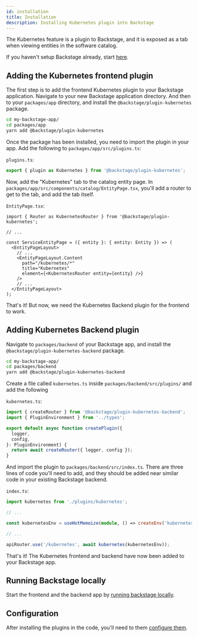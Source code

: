 ```yaml
---
id: installation
title: Installation
description: Installing Kubernetes plugin into Backstage
---
```


The Kubernetes feature is a plugin to Backstage, and it is exposed as a tab when
viewing entities in the software catalog.

If you haven't setup Backstage already, start
[here](../../getting-started/index.md).

## Adding the Kubernetes frontend plugin

The first step is to add the frontend Kubernetes plugin to your Backstage
application. Navigate to your new Backstage application directory. And then to
your `packages/app` directory, and install the `@backstage/plugin-kubernetes`
package.

```bash
cd my-backstage-app/
cd packages/app
yarn add @backstage/plugin-kubernetes
```

Once the package has been installed, you need to import the plugin in your app.
Add the following to `packages/app/src/plugins.ts`:

`plugins.ts`:

```typescript
export { plugin as Kubernetes } from '@backstage/plugin-kubernetes';
```

Now, add the "Kubernetes" tab to the catalog entity page. In
`packages/app/src/components/catalog/EntityPage.tsx`, you'll add a router to get
to the tab, and add the tab itself.

`EntityPage.tsx`:

```tsx
import { Router as KubernetesRouter } from '@backstage/plugin-kubernetes';

// ...

const ServiceEntityPage = ({ entity }: { entity: Entity }) => (
  <EntityPageLayout>
    // ...
    <EntityPageLayout.Content
      path="/kubernetes/*"
      title="Kubernetes"
      element={<KubernetesRouter entity={entity} />}
    />
    // ...
  </EntityPageLayout>
);
```

That's it! But now, we need the Kubernetes Backend plugin for the frontend to
work.

## Adding Kubernetes Backend plugin

Navigate to `packages/backend` of your Backstage app, and install the
`@backstage/plugin-kubernetes-backend` package.

```bash
cd my-backstage-app/
cd packages/backend
yarn add @backstage/plugin-kubernetes-backend
```

Create a file called `kubernetes.ts` inside `packages/backend/src/plugins/` and
add the following

`kubernetes.ts`:

```typescript
import { createRouter } from '@backstage/plugin-kubernetes-backend';
import { PluginEnvironment } from '../types';

export default async function createPlugin({
  logger,
  config,
}: PluginEnvironment) {
  return await createRouter({ logger, config });
}
```

And import the plugin to `packages/backend/src/index.ts`. There are three lines
of code you'll need to add, and they should be added near similar code in your
existing Backstage backend.

`index.ts`:

```typescript
import kubernetes from './plugins/kubernetes';

// ...

const kubernetesEnv = useHotMemoize(module, () => createEnv('kubernetes'));

// ...

apiRouter.use('/kubernetes', await kubernetes(kubernetesEnv));
```

That's it! The Kubernetes frontend and backend have now been added to your
Backstage app.

## Running Backstage locally

Start the frontend and the backend app by
[running backstage locally](../../getting-started/running-backstage-locally.md).

## Configuration

After installing the plugins in the code, you'll need to them
[configure them](configuration.md).
